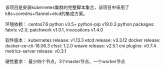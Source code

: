 该项目是安装kubernetes集群的完整脚本集合，该项目中采用了k8s+coredns+flannel+etcd的集成方案。

环境依赖：
centos7.6
python v3.5+
python-pip v19.0.3
python packages: fabric v2.0, patchwork v1.0.1, invocations v1.4.0

软件版本：
kubernetes release: v1.13.3
etcd release: v3.3.12
docker release: docker-ce-cli-18.06.3
cfssl: 1.2.0
weave release: v2.5.1
cni plugins: v0.7.4
metrics-server release: v0.3.1

硬性要求：
最少四个节点，3个master节点，一个worker节点

